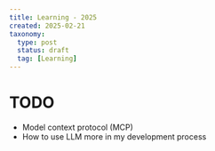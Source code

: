 ```yaml
---
title: Learning - 2025
created: 2025-02-21
taxonomy:
  type: post
  status: draft
  tag: [Learning]
---
```


# TODO
* Model context protocol (MCP)
* How to use LLM more in my development process